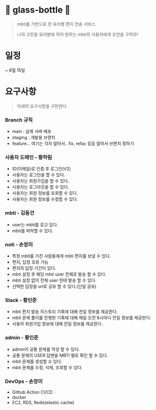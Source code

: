 # 🌊 glass-bottle 🍶

> mbti를 기반으로 한 유리병 편지 전송 서비스
>
> 나의 고민을 유리병에 적어 원하는 mbti의 사용자에게 조언을 구하자!

# 일정
~ 6월 15일

# 요구사항

> 아래의 요구사항을 구현한다.

### Branch 규칙

- main : 실제 서버 배포
- staging : 개발용 브랜치
- feature... 여기는 각자 알아서.. fix, refac 등등 알아서 브랜치 정하기

### 사용자 도매인 - 황하림

- ID(이메일)로 인증 후 로그인(V2)
- 사용자는 로그인을 할 수 있다.
- 사용자는 회원가입을 할 수 있다.
- 사용자는 로그아웃을 할 수 있다.
- 사용자는 회원 정보를 조회할 수 있다.
- 사용자는 회원 정보를 수정할 수 있다.

### mbti - 김동건

- user는 mbti를 갖고 있다.
- mbti를 파악할 수 있다.

### noti - 손장미

- 특정 mbti를 가진 사람들에게 mbti 편지를 보낼 수 있다.
- 편지, 답장 조회 가능
- 편지의 답장 기간이 있다.
- mbti 설정 후 해당 mbti user 전체로 발송 할 수 있다.
- mbti 설정 없이 전체 user 한테 발송 할 수 있다.
- 선택한 답장을 url로 공유 할 수 있다.(단일 공유)

### Slack - 황인준

- mbti 편지 발송 히스토리 기록에 대해 전일 정보를 제공한다.
- mbti 문제 풀이를 진행한 기록에 대해 매일 오전 8시마다 전일 정보를 제공한다.
- 사용자 회원가입 정보에 대해 전일 정보를 제공한다.

### admin - 황인준

- admin이 공통 문제를 작성 할 수 있다.
- 공통 문제의 USER 답변을 MBTI 별로 확인 할 수 있다. 
- mbti 문제를 생성할 수 있다.
- mbti 문제를 수정, 삭제, 조회할 수 있다.

### DevOps - 손장미

- Github Action CI/CD
- docker
- EC2, RDS, Redis(elastic cache)
